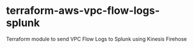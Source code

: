 # terraform-aws-vpc-flow-logs-splunk
Terraform module to send VPC Flow Logs to Splunk using Kinesis Firehose
